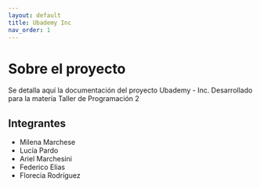 ```yaml
---
layout: default
title: Ubademy Inc
nav_order: 1
---
```


# Sobre el proyecto

Se detalla aquí la documentación del proyecto Ubademy - Inc. Desarrollado para la materia Taller de Programación 2

## Integrantes

* Milena Marchese
* Lucía Pardo
* Ariel Marchesini
* Federico Elias
* Florecia Rodríguez